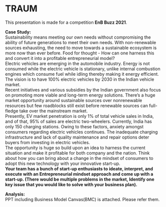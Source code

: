 # TRAUM

This presentation is made for a competition **EnB Buzz 2021**.</span>

**Case Study:**</br>
Sustainability means meeting our own needs without compromising the ability of
future generations to meet their own needs. With non-renewable sources
exhausting, the need to move towards a sustainable ecosystem is more now than ever
before. Food for thought - How can one harness this and convert it into a profitable
entrepreneurial model?</br>
Electric vehicles are emerging in the automobile industry. Energy is not consumed while
the electric vehicle is stationary, unlike internal combustion engines which consume fuel
while idling thereby making it energy efficient. The vision is to have 100% electric
vehicles by 2030 in the Indian vehicle market.</br>
Recent initiatives and various subsidies by the Indian government also focus on
promoting more viable and long-term energy solutions. There’s a huge market
opportunity around sustainable sources over nonrenewable resources but few
roadblocks still exist before renewable sources can full-fledge take over the mainstream
market.</br>
Presently, EV market penetration is only 1% of total vehicle sales in India, and of that,
95% of sales are electric two-wheelers. Currently, India has only 150 charging stations.
Owing to these factors, anxiety amongst consumers regarding electric vehicles
continues. The inadequate charging infrastructure and lack of quality maintenance and
repair options deter buyers from investing in electric vehicles.</br>
The opportunity is huge so build upon an idea to harness the current situation and make
it profitable for both company and the nation. Think about how you can bring about a
change in the mindset of consumers to adopt this new technology with your innovative
start-up.</br>
**Your team has a bunch of start-up enthusiasts to ideate, interpret, and execute with an
Entrepreneurial mindset approach and come up with a start-up. (There would be multiple
problems in the market, Identify one key issue that you would like to solve with your
business plan).**</span>

**Analysis:**</br>
 PPT including Business Model Canvas(BMC) is attached. Please refer them.
